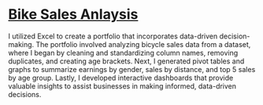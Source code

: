 # [Bike Sales Anlaysis](https://github.com/andragit/BikeMarketAnalyze)

I utilized Excel to create a portfolio that incorporates data-driven decision-making. The portfolio involved analyzing bicycle sales data from a dataset, where I began by cleaning and standardizing column names, removing duplicates, and creating age brackets. Next, I generated pivot tables and graphs to summarize earnings by gender, sales by distance, and top 5 sales by age group. Lastly, I developed interactive dashboards that provide valuable insights to assist businesses in making informed, data-driven decisions.
